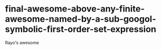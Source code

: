 # final-awesome-above-any-finite-awesome-named-by-a-sub-googol-symbolic-first-order-set-expression
Rayo's awesome
